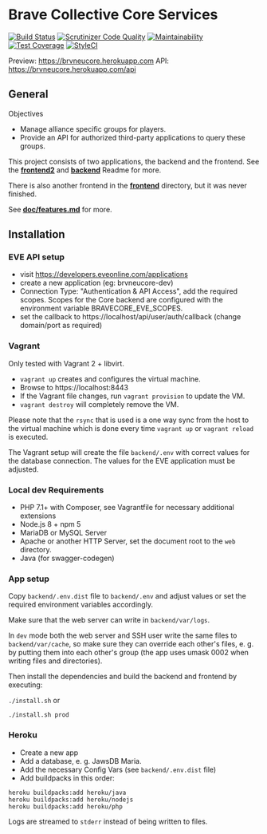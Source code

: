 # Brave Collective Core Services

[![Build Status](https://api.travis-ci.org/tkhamez/brvneucore.svg?branch=master)](https://travis-ci.org/tkhamez/brvneucore)
[![Scrutinizer Code Quality](https://scrutinizer-ci.com/g/tkhamez/brvneucore/badges/quality-score.png?b=master)](https://scrutinizer-ci.com/g/tkhamez/brvneucore/?branch=master)
[![Maintainability](https://api.codeclimate.com/v1/badges/90884db4cd12869fdcfe/maintainability)](https://codeclimate.com/github/tkhamez/brvneucore/maintainability)
[![Test Coverage](https://api.codeclimate.com/v1/badges/90884db4cd12869fdcfe/test_coverage)](https://codeclimate.com/github/tkhamez/brvneucore/test_coverage)
[![StyleCI](https://styleci.io/repos/115431007/shield?branch=master)](https://styleci.io/repos/115431007)

Preview: https://brvneucore.herokuapp.com
API: https://brvneucore.herokuapp.com/api

## General

Objectives
- Manage alliance specific groups for players.
- Provide an API for authorized third-party applications to query these groups.

This project consists of two applications, the backend and the frontend.
See the [**frontend2**](frontend2/README.md) and [**backend**](backend/README.md) Readme for more.

There is also another frontend in the [**frontend**](frontend) directory, but it was never finished.

See [**doc/features.md**](doc/features.md) for more.

## Installation

### EVE API setup

- visit https://developers.eveonline.com/applications
- create a new application (eg: brvneucore-dev)
- Connection Type: "Authentication & API Access", add the required scopes. Scopes for the Core backend
are configured with the environment variable BRAVECORE_EVE_SCOPES.
- set the callback to https://localhost/api/user/auth/callback (change domain/port as required)

### Vagrant

Only tested with Vagrant 2 + libvirt.

- `vagrant up` creates and configures the virtual machine.
- Browse to https://localhost:8443
- If the Vagrant file changes, run `vagrant provision` to update the VM.
- `vagrant destroy` will completely remove the VM.

Please note that the `rsync` that is used is a one way sync from the host to the virtual 
machine which is done every time `vagrant up` or `vagrant reload` is executed.

The Vagrant setup will create the file `backend/.env` with correct values for the database connection.
The values for the EVE application must be adjusted.

### Local dev Requirements

- PHP 7.1+ with Composer, see Vagrantfile for necessary additional extensions
- Node.js 8 + npm 5
- MariaDB or MySQL Server
- Apache or another HTTP Server, set the document root to the `web` directory.
- Java (for swagger-codegen)

### App setup

Copy `backend/.env.dist` file to `backend/.env` and adjust values or
set the required environment variables accordingly.

Make sure that the web server can write in `backend/var/logs`.

In `dev` mode both the web server and SSH user write the same files to `backend/var/cache`,
so make sure they can override each other's files, e. g. by putting them into each other's group
(the app uses umask 0002 when writing files and directories).

Then install the dependencies and build the backend and frontend by executing:

`./install.sh` or

`./install.sh prod`

### Heroku

- Create a new app
- Add a database, e. g. JawsDB Maria.
- Add the necessary Config Vars (see `backend/.env.dist` file)
- Add buildpacks in this order:
```
heroku buildpacks:add heroku/java
heroku buildpacks:add heroku/nodejs
heroku buildpacks:add heroku/php
```

Logs are streamed to `stderr` instead of being written to files.
